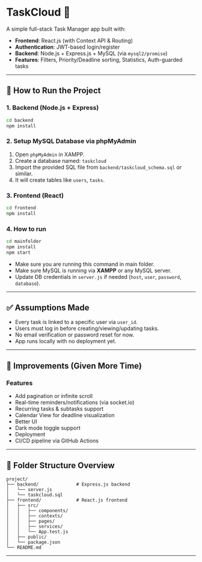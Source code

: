 # TaskCloud 📝

A simple full-stack Task Manager app built with:

- **Frontend**: React.js (with Context API & Routing)
- **Authentication**: JWT-based login/register
- **Backend**: Node.js + Express.js + MySQL (via `mysql2/promise`)
- **Features**: Filters, Priority/Deadline sorting, Statistics, Auth-guarded tasks

---

## 🚀 How to Run the Project

### 1. Backend (Node.js + Express)

```bash
cd backend
npm install
````

### 2. Setup MySQL Database via phpMyAdmin

1. Open `phpMyAdmin` in XAMPP.
2. Create a database named: `taskcloud`
3. Import the provided SQL file from `backend/taskcloud_schema.sql` or similar.
4. It will create tables like `users`, `tasks`.

### 3. Frontend (React)

```bash
cd frontend
npm install
```

### 4. How to run

```bash
cd mainfolder
npm install
npm start
```

* Make sure you are running this command in main folder.
* Make sure MySQL is running via **XAMPP** or any MySQL server.
* Update DB credentials in `server.js` if needed (`host`, `user`, `password`, `database`).

---

## ✅ Assumptions Made

* Every task is linked to a specific user via `user_id`.
* Users must log in before creating/viewing/updating tasks.
* No email verification or password reset for now.
* App runs locally with no deployment yet.

---

## 🔧 Improvements (Given More Time)

### Features

* Add pagination or infinite scroll
* Real-time reminders/notifications (via socket.io)
* Recurring tasks & subtasks support
* Calendar View for deadline visualization
* Better UI
* Dark mode toggle support
* Deployment
* CI/CD pipeline via GitHub Actions

---

## 📁 Folder Structure Overview

```
project/
├── backend/              # Express.js backend
│   └── server.js
│   └── taskcloud.sql
├── frontend/             # React.js frontend
│   ├── src/
│   │   ├── components/
│   │   ├── contexts/
│   │   ├── pages/
│   │   ├── services/
│   │   └── App.test.js
│   ├── public/
│   └── package.json
└── README.md
```

---